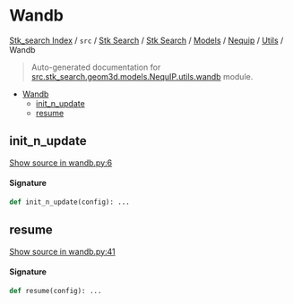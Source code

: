 # Wandb

[Stk_search Index](../../../../../../README.md#stk_search-index) / `src` / [Stk Search](../../../../index.md#stk-search) / [Stk Search](../../../../index.md#stk-search) / [Models](../../index.md#models) / [Nequip](../index.md#nequip) / [Utils](./index.md#utils) / Wandb

> Auto-generated documentation for [src.stk_search.geom3d.models.NequIP.utils.wandb](https://github.com/mohammedazzouzi15/STK_search/blob/main/src/stk_search/geom3d/models/NequIP/utils/wandb.py) module.

- [Wandb](#wandb)
  - [init_n_update](#init_n_update)
  - [resume](#resume)

## init_n_update

[Show source in wandb.py:6](https://github.com/mohammedazzouzi15/STK_search/blob/main/src/stk_search/geom3d/models/NequIP/utils/wandb.py#L6)

#### Signature

```python
def init_n_update(config): ...
```



## resume

[Show source in wandb.py:41](https://github.com/mohammedazzouzi15/STK_search/blob/main/src/stk_search/geom3d/models/NequIP/utils/wandb.py#L41)

#### Signature

```python
def resume(config): ...
```
